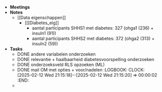 - **Meetings**
- **Notes**
	- [[Data eigenschappen]]
		- [[[Diabetes_eig]]
			- aantal participants SHHS1 met diabetes: 327 (ohga1 (236) + insuln1 (91))
			- aantal participants SHHS2 met diabetes: 372 (ohga2 (313) + insuln2 (59))
- **Tasks**
	- DONE andere variabelen onderzoeken
	- DONE relevantie + haalbaarheid diabetesvoorspelling onderzoeken
	- DONE onderzoeksveld RLS opzoeken (ML)
	- DONE mail OM met opties + voor/nadelen
	  :LOGBOOK:
	  CLOCK: [2025-02-12 Wed 21:15:18]--[2025-02-12 Wed 21:15:20] =>  00:00:02
	  :END:
	-